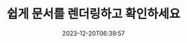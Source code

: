 ---
############################# Static ############################
layout: "family"
date: 2023-12-20T06:39:57
draft: false

product: "Viewer"
product_tag: "viewer"

############################# Head ############################
head_title: "문서 API 렌더링 및 보기 | 온프레미스 API 및 온라인 서비스"
head_description: "Word, PDF, Excel, Powerpoint 또는 이미지 파일을 무료로 쉽게 렌더링 및 보기"

############################# Header ############################
title: "쉽게 문서를 렌더링하고 확인하세요"
description: |
  다양한 파일을 PDF, HTML 및 이미지로 렌더링하는 강력한 뷰어 API입니다.

  파일, 스트림, URL, FTP 서버, Amazon S3, Azure Blob Storage 등을 포함한 다양한 소스에서 문서를 로드하세요.

  반응형 HTML 페이지를 생성하고, 출력 PDF 파일을 보호하고, 페이지 순서를 변경하고, 페이지를 회전하고, 필요한 경우 메모와 설명을 렌더링합니다.
  

############################# Platforms ############################
supported_platforms:
  enable: true  
  head_title: "플랫폼을 선택하세요"
  title: "지원되는 플랫폼"
  description: "GroupDocs.Viewer 라이브러리는 다음 운영 체제 및 프레임워크를 지원합니다."
  details_link_title: "더 알아보기"
  items:
    # supported_platforms loop
    - title: ".NET"
      description: "GroupDocs.Viewer for .NET"
      color: "blue"
      tag: "net"
      link: "/viewer/net/"
      features_link: "https://docs.groupdocs.com/viewer/net/system-requirements/"
      features:
        # features loop
        - content: ".NET Framework 4.6.2+  <br>  .NET Core 3.1  <br>  .NET 6+"
          rows: "3"
        # features loop
        - content: "Windows, Linux"
          rows: "1"
        # features loop
        - content: "180+ file formats"
          rows: "1"
        # features loop
        - content: "UI package for ASP.NET Core"
          rows: "1"
        # features loop
        - content: "ASP.NET WebForms Demo  <br>  ASP.NET MVC Demo  <br>  ASP.NET Core Demo"
          rows: "3"
    
    # supported_platforms loop
    - title: "Java"
      description: "GroupDocs.Viewer for Java"
      color: "red"
      tag: "java"
      link: "/viewer/java/"
      features_link: "https://docs.groupdocs.com/viewer/java/system-requirements/"
      features:
        # features loop
        - content: "J2SE 8.0 (1.8)+"
          rows: "3"
        # features loop
        - content:  "Windows, Linux, macOS"
          rows: "1"       
        # features loop
        - content:  "180+ file formats"
          rows: "1"
        # features loop
        - content:  "UI package for Spring and Dropwizard"
          rows: "1"
        # features loop
        - content:  "Spring Demo  <br>  Dropwizard demo"
          rows: "3"

    # supported_platforms loop
    - title: "Node.js"
      description: "GroupDocs.Viewer for Node.js"
      color: "green"
      tag: "nodejs-java"
      link: "/viewer/nodejs-java/"
      features_link: "https://docs.groupdocs.com/viewer/nodejs-java/system-requirements/"
      features:
        # features loop
        - content: "Node.js 16+  <br>  and J2SE 8.0 (1.8)+"
          rows: "3"
        # features loop
        - content:  "Windows, Linux, macOS"
          rows: "1"
        # features loop
        - content:  "180+ file formats"
          rows: "1"
        # features loop
        - content:  "UI package - coming soon "
          rows: "1" 
        # features loop
        - content:  "Demo - coming soon "
          rows: "3" 



############################# Features ############################

features:
  enable: true
  title: "GroupDocs.Viewer의 기능 세트"
  description: "타사 소프트웨어 없이 볼 수 있도록 애플리케이션에서 HTML, PDF, PNG 및 JPEG와 같은 다양한 유형의 파일을 렌더링하는 API입니다."

  items:
    # feature loop
    - icon: "view"
      title: "문서 및 이미지 보기"
      content: "문서를 HTML, PDF, PNG 및 JPEG 파일로 렌더링하여 봅니다."
    # feature loop
    - icon: "password"
      title: "보안 문서 열기"
      content: "암호화된 문서를 열려면 비밀번호를 지정하세요."

    # feature loop
    - icon: "load"
      title: "어디서나 파일 로드"
      content: "다양한 파일, URL, FTP 서버, Amazon S3 등에서 문서를 로드하세요."
    
    # feature loop
    - icon: "pages"
      title: "전체 또는 특정 페이지 렌더링"
      content: "렌더링할 페이지 번호 범위를 지정합니다."


############################# Code samples ############################
code_samples:
  enable: true
  title: "GroupDocs.Viewer 코드 샘플"
  description: "C#, Java, TypeScript의 일반적인 GroupDocs.Viewer 작업의 일부 사용 사례"
  items:
    # code sample loop
    - title: "DOCX 파일을 PDF로 렌더링하는 방법"
      content: |
        Microsoft Word나 기타 소프트웨어를 설치하지 않고도 DOCX 문서를 PDF로 렌더링할 수 있습니다. 웹 애플리케이션이든 데스크탑 애플리케이션이든 관계없이 .NET 애플리케이션 내에서 DOCX 파일을 쉽게 로드하고 볼 수 있습니다. 다음은 DOCX 파일을 PDF로 렌더링하는 방법의 예입니다. 
      samples:
        - language: "C#"
          color: "blue"
          content: |
            ```csharp {style=abap}   
            // 렌더링할 DOCX 파일 로드
            using (Viewer viewer = new Viewer("sample.docx"))
            {
              // DOCX를 PDF 파일로 렌더링
              PdfViewOptions viewOptions = new PdfViewOptions();
              viewer.View(viewOptions);
            }
            ```
        - language: "Java"
          color: "red"
          content: |
            ```java {style=abap}   
            import com.groupdocs.viewer.Viewer;
            import com.groupdocs.viewer.options.PdfViewOptions;
            // ...
            // 렌더링할 DOCX 파일 로드
            try (Viewer viewer = new Viewer("sample.docx")) {
                // DOCX를 PDF 파일로 렌더링
                PdfViewOptions viewOptions = new PdfViewOptions();
                viewer.view(viewOptions);
            }
            ```
        - language: "TypeScript"
          color: "green"
          content: |
            ```javascript {style=abap}  
            // 렌더링할 DOCX 파일 로드
            const viewer = new groupdocs.viewer.Viewer("sample.docx")
            
            // DOCX를 PDF 파일로 렌더링
            const viewOptions = groupdocs.viewer.PdfViewOptions(output.pdf)
            viewer.view(viewOptions)
            ```


############################# Formats ############################
formats:
  enable: true
  title:  "180개 이상의 파일 형식 지원"
  description: "GroupDocs.Viewer는 가장 널리 사용되는 [파일 형식](https://docs.groupdocs.com/viewer/net/supported-document-formats/) 작업을 지원합니다." 



############################# Metrics ############################

metrics:
  enable: true
  title: "심층적인 지표 및 통계적 통찰력"
  description: "당사의 성과, 영향 및 성장에 대한 포괄적인 지표와 통계적 통찰력을 제공하는 주요 수치에 대한 자세한 분석을 살펴보세요."

  items:
    # metrics loop
    - number: "180+"
      title: "지원되는 형식"
      content: "문서, 이미지, CAD 도면을 포함한 180개 이상의 파일 형식을 번거로움 없이 쉽게 볼 수 있습니다. 포괄적인 보기 솔루션을 사용하여 호환성 장벽을 허물고 다양한 파일에 쉽게 액세스하세요."

    # metrics loop
    - number: "1.0M"
      title: "NuGet 다운로드"
      content: "NuGet 패키지 솔루션은 수많은 프로젝트에 원활한 통합과 귀중한 기능을 제공하여 개발자 커뮤니티에서 신뢰할 수 있고 널리 채택되는 리소스가 되었습니다."

    # metrics loop
    - number: "10+"
      title: "도서관"
      content: "우리 제품에는 성능 최적화를 위한 고급 기능을 제공하는 10개 이상의 라이브러리가 포함되어 있습니다. 이러한 라이브러리는 비교할 수 없는 기능으로 다양한 개발 요구 사항을 충족하도록 설계되었습니다."
    
    # metrics loop
    - number: "100+"
      title: "행복한 고객"
      content: "전 세계에서 가장 상징적인 브랜드에 서비스를 제공합니다. 수백 명이 GroupDocs.Viewer를 좋아하는 이유를 알아보세요! 원활한 탐색, 편리한 공동작업, 비교할 수 없는 사용 편의성을 살펴보세요. 지금 가입하세요!"



############################# Customers ############################
# logo size X1 => 170:70  X2 => 340 : 140

customers:
  enable: true
  title: "우리의 행복한 고객"
  description: "GroupDocs 라이브러리는 전 세계적으로 유명하고 뛰어난 브랜드에서 사용됩니다."

  items:
    # customers loop
    - title: "BenQ Corporation"
      logo: "benq"
    # customers loop
    - title: "Nasdaq Stock Market"
      logo: "nasdaq"
    # customers loop
    - title: "AT&T Inc."
      logo: "att"
    # customers loop
    - title: "AstraZeneca"
      logo: "astrazeneca"
    # customers loop
    - title: "Central Bank of Argentina"
      logo: "argentinacentralbank"
    # customers loop
    - title: "Roche Holding AG"
      logo: "roche"
    # customers loop
    - title: "Capita"
      logo: "capita"
    # customers loop
    - title: "Axa S.A."
      logo: "axa"
    # customers loop
    - title: "Instructure Inc."
      logo: "instructure"
     # customers loop
    - title: "Wipro"
      logo: "wipro"



############################# Actions ############################

actions:
  enable: true
  title: "시작할 준비가 되셨나요?"
  description: "GroupDocs.Viewer 기능을 무료로 사용해 보거나 라이선스를 요청하세요"
  items:
    #  loop
    - title: ".NET"
      link: "/viewer/net/"
      color: "blue"
        #  loop
    - title: "Java"
      link: "/viewer/java/"
      color: "red"
        #  loop
    - title: "Node.js"
      link: "/viewer/nodejs-java/"
      color: "green"


############################# Faq ############################

faq:
  enable: true
  title:  "일반적인 질문과 우려사항"
  description:  "자주 묻는 질문(FAQ) 섹션에서 일반적인 문의에 대한 답변을 찾아 문의 사항과 우려 사항을 빠르게 해결하세요."
  items:
    #  loop
    - question: "구매하기 전에 GroupDocs 제품을 평가할 수 있습니까?"
      answer: |
        예! 모든 GroupDocs 제품에는 위험이 없는 평가판이 제공됩니다. 우리는 개발자들이 귀하의 요구 사항을 100% 충족할 수 있도록 구매하기 전에 API를 다운로드하고 사용해 볼 것을 강력히 권장합니다.
    #  loop
    - question: "GroupDocs에서는 제품 시연을 합니까?"
      answer: |
        아니요, 우리의 초점은 API와 가장 기능적이고 안정적인 제품을 만드는 것입니다. 우리는 [임시 라이선스](https://purchase.groupdocs.com/temporary-license/) 형태로 모든 기능을 갖춘 무료 평가판을 제공하므로 직접 제품을 테스트해 볼 수 있습니다.    
    #  loop
    - question: "제품은 어디서 다운로드할 수 있나요?"
      answer: |
        모든 제품은 [웹사이트](https://releases.groupdocs.com)에서 다운로드할 수 있습니다. 우리는 소프트웨어의 물리적 사본을 우편으로 보내지 않습니다.
    #  loop
    - question: "GroupDocs 개발자 라이센스는 사용자별인가요, 아니면 지정된 사용자별인가요?"
      answer: |
        GroupDocs 개발자 라이센스는 지정 사용자별이 아닌 사용자별입니다. 우리는 코딩 팀의 구성원이 시간이 지남에 따라 변경될 수 있으며 발생할 때마다 라이선스를 업데이트하는 것이 실용적이지 않다는 것을 알고 있습니다.
    #  loop
    - question: "활동 중인 개발자에게만 라이선스가 필요합니까? 예를 들어, 두 명의 개발자로 구성된 팀이 A 교대 근무를 하고 두 번째 개발자 두 팀이 교대 B 근무를 하고 있습니다. 이 상황에서 라이선스가 2개 또는 4개가 필요합니까?"
      answer: |
        프로젝트에 참여하는 모든 개발자는 라이선스를 취득해야 합니다. 이 상황에서 GroupDocs는 팀 구성원이 4명인 것으로 간주합니다(그들이 서로 다른 시간에 일하더라도). 


############################# Cloud ############################

cloud_links:
  enable: true
  title: "GroupDocs.Viewer 로우 코드 API"
  description: "클라우드 기반 REST API를 사용하여 모든 유형의 애플리케이션에서 문서 또는 이미지 보기를 가속화하세요."

  items:
    #  loop
    - icon: "groupdocs_viewer-for-curl"
      title: "GroupDocs.Viewer Cloud for cURL"
      link: "https://products.groupdocs.cloud/viewer/curl"
      content: "cURL RESTful 문서 뷰어 API를 사용하여 애플리케이션에서 Microsoft Office, PDF 및 기타 다양한 표준 파일 형식을 효율적으로 렌더링하고 선보일 수 있습니다."

    #  loop
    - icon: "groupdocs_viewer-for-net"
      title: "GroupDocs.Viewer Cloud for .NET"
      link: "https://products.groupdocs.cloud/viewer/net"
      content: ".NET용 Cloud SDK를 사용하여 .NET 애플리케이션의 문서 보기 기능을 향상하세요. HTML, PDF 또는 이미지 형식으로 문서를 원활하게 볼 수 있습니다."

    #  loop
    - icon: "groupdocs_viewer-for-java"
      title: "GroupDocs.Viewer Cloud for Java"
      link: "https://products.groupdocs.cloud/viewer/java"
      content: "특별히 제작된 Java용 Document Viewer SDK를 사용하여 고급 문서 렌더링 기능을 Java 애플리케이션에 통합하세요."
    

############################# Apps ############################

app_links:
  enable: true
  title: "GroupDocs.Viewer NoCode 앱"
  description: "브라우저에서 180개 이상의 인기 있는 파일 형식을 볼 수 있는 온라인 애플리케이션"

  items:
    #  loop
    - icon: "groupdocs_viewer-app"
      title: "GroupDocs.Viewer Total"
      link: "https://products.groupdocs.app/viewer/total"
      content: "무료 온라인 애플리케이션을 탐색하여 선호하는 웹 브라우저에서 직접 180개 이상의 파일 형식을 확인하세요."

    #  loop
    - icon: "groupdocs_words-app"
      title:  "GroupDocs.Viewer DOCX"
      link: "https://products.groupdocs.app/viewer/docx"
      content: "다양한 장치에서 Microsoft Word 파일을 쉽게 볼 수 있는 웹 기반 도구입니다."

    #  loop
    - icon: "groupdocs_pdf-app"
      title:  "GroupDocs.Viewer PDF"
      link: "https://products.groupdocs.app/viewer/pdf"
      content: "무료 PDF 뷰어를 사용하여 온라인으로 PDF 파일을 열고 봅니다."
    



---